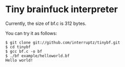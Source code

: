 Tiny brainfuck interpreter
=========================

Currently, the size of bf.c is 312 bytes.


You can try it as follows:

    $ git clone git://github.com/interruptz/tinybf.git
    $ cd tinybf
    $ gcc bf.c -o bf
    $ ./bf example/helloworld.bf
    Hello world!


